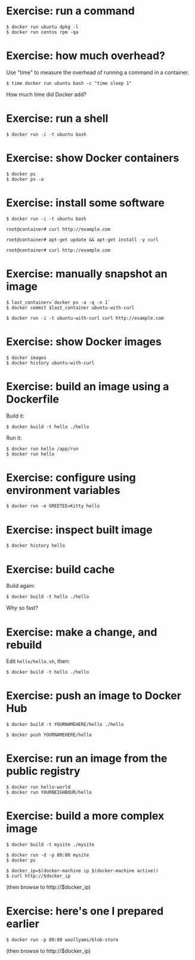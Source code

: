 # Exercise: run a command

    $ docker run ubuntu dpkg -l
    $ docker run centos rpm -qa

# Exercise: how much overhead?

Use "time" to measure the overhead of running a command in a container.

    $ time docker run ubuntu bash -c "time sleep 1"

How much time did Docker add?

# Exercise: run a shell

    $ docker run -i -t ubuntu bash

# Exercise: show Docker containers

    $ docker ps
    $ docker ps -a

# Exercise: install some software

    $ docker run -i -t ubuntu bash

    root@container# curl http://example.com

    root@container# apt-get update && apt-get install -y curl

    root@container# curl http://example.com

# Exercise: manually snapshot an image

    $ last_container=`docker ps -a -q -n 1`
    $ docker commit $last_container ubuntu-with-curl

    $ docker run -i -t ubuntu-with-curl curl http://example.com

# Exercise: show Docker images

    $ docker images
    $ docker history ubuntu-with-curl

# Exercise: build an image using a Dockerfile

Build it:

    $ docker build -t hello ./hello

Run it:

    $ docker run hello /app/run
    $ docker run hello

# Exercise: configure using environment variables

    $ docker run -e GREETEE=Kitty hello

# Exercise: inspect built image

    $ docker history hello

# Exercise: build cache

Build again:

    $ docker build -t hello ./hello

Why so fast?

# Exercise: make a change, and rebuild

Edit `hello/hello.sh`, then:

    $ docker build -t hello ./hello

# Exercise: push an image to Docker Hub

    $ docker build -t YOURNAMEHERE/hello ./hello

    $ docker push YOURNAMEHERE/hello

# Exercise: run an image from the public registry

    $ docker run hello-world
    $ docker run YOURNEIGHBOUR/hello

# Exercise: build a more complex image

    $ docker build -t mysite ./mysite

    $ docker run -d -p 80:80 mysite
    $ docker ps

    $ docker_ip=$(docker-machine ip $(docker-machine active))
    $ curl http://$docker_ip

(then browse to http://$docker_ip)

# Exercise: here's one I prepared earlier

    $ docker run -p 80:80 woollyams/blob-store

(then browse to http://$docker_ip)
